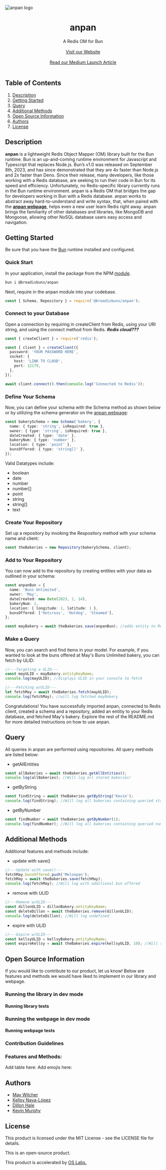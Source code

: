 <!-- <div align="center">
  <img style="width: 70%" src="./assets/anpan-logo.png" alt="anpan logo">
</div> -->

![anpan logo](https://raw.githubusercontent.com/oslabs-beta/anpan/dev/assets/anpan-logo.png 'anpan logo')

<h1 align="center">anpan</h1>

<div align="center">A Redis OM for Bun</div>
<br>
<div align="center"><a href="">Visit our Website</a></div>
<br>
<div align="center"><a href="">Read our Medium Launch Article</a></div>
<br>

## Table of Contents

1. [Description](#description)
2. [Getting Started](#get-started)
3. [Query](#query)
4. [Additional Methods](#additional-methods)
5. [Open Source Information](#open-source-information)
4. [Authors](#authors)
5. [License](#license)

## <a name='description'></a> Description

<strong>anpan</strong> is a lightweight Redis Object Mapper (OM) library built for the Bun runtime. Bun is an up-and-coming runtime environment for Javascript and Typescript that replaces Node.js. Bun’s v1.0 was released on September 8th, 2023, and has since demonstrated that they are 4x faster than Node.js and 2x faster than Deno. Since their release, many developers, like those working with a Redis database, are seeking to run their code in Bun for its speed and efficiency. Unfortunately, no Redis-specific library currently runs in the Bun runtime environment. anpan is a Redis OM that bridges the gap for developers working in Bun with a Redis database. anpan works to abstract away hard-to-understand and write syntax, that, when paired with the <strong><a href="">anpan webpage</a></strong>, helps even a new user learn Redis right away. anpan brings the familiarity of other databases and libraries, like MongoDB and Mongoose, allowing other NoSQL database users easy access and navigation. 


## <a name='get-started'></a> Getting Started
Be sure that you have the [Bun](https://bun.sh/docs/installation) runtime installed and configured.

### Quick Start
In your application, install the package from the NPM [module](https://www.npmjs.com/package/@breadisbuns/anpan).
```bash
bun i @breadisbuns/anpan
```
Next, require in the anpan module into your codebase.
```typescript
const { Schema, Repository } = require('@breadisbuns/anpan');
```

### Connect to your Database
Open a connection by requiring in createClient from Redis, using your URI string, and using the connect method from Redis. ***Redis cloud???***
```typescript
const { createClient } = require('redis');

const { client } = createClient({
  password: 'YOUR PASSWORD HERE',
  socket: {
    host: 'LINK TO CLOUD',
    port: 12179,
  },
});

await client.connect().then(console.log('Connected to Redis'));
```

### Define Your Schema
Now, you can define your schema with the Schema method as shown below or by utilizing the schema generator on the <a href=''>anpan webpage</a>: 
```typescript
const bakerySchema = new Schema('bakery', {
  name: { type: 'string', isRequired: true },
  owner: { type: 'string', isRequired: true },
  dateCreated: { type: 'date' },
  bakeryNum: { type: 'number' },
  location: { type: 'point' },
  bunsOffered: { type: 'string[]' },
});
```
Valid Datatypes include:
- boolean
- date
- number
- number[]
- point
- string
- string[]
- text

### Create Your Repository
Set up a repository by invoking the Respository method with your schema name and client:
```typescript
const theBakeries = new Repository(bakerySchema, client);
```

### Add to Your Repository
You can now add to the repository by creating entities with your data as outlined in your schema:
```typescript
const anpanBun = {
  name: 'Buns Unlimited',
  owner: 'May',
  dateCreated: new Date(2023, 1, 14),
  bakeryNum: 1,
  location: { longitude: 1, latitude: 1 },
  bunsOffered: ['Hotcross', 'Hotdog', 'Steamed'],
};

const mayBakery = await theBakeries.save(anpanBun); //adds entity to Redis database
```

### Make a Query
Now, you can search and find items in your model. For example, if you wanted to look at the buns offered at May's Buns Unlimited bakery, you can fetch by ULID:
```typescript
//---Targeting a ULID---
const mayULID = mayBakery.entityKeyName;
console.log(mayULID); //displays ULID in your console to fetch

//---Fetching w/ULID---
let fetchMay = await theBakeries.fetch(mayULID);
console.log(fetchMay); //will log fetched mayBakery
```
Congratulations! You have successfully imported anpan, connected to Redis client, created a schema and a repository, added an entitiy to your Redis database, and fetched May's bakery. Explore the rest of the README.md for more detailed instructions on how to use anpan.

## <a name='query'></a> Query
All queries in anpan are performed using repositories. All query methods are listed below:
- getAllEntities
```typescript
const allBakeries = await theBakeries.getAllEntities();
console.log(allBakeries); //Will log all stored bakeries!
```
- getByString
```typescript
const findString = await theBakeries.getByString('Kevin');
console.log(findString); //Will log all bakeries containing queried string
```
- getByNumber
```typescript
const findNumber = await theBakeries.getByNumber(1);
console.log(findNumber); //Will log all bakeries containing queried number
```

## <a name='additional-methods'></a> Additional Methods
Additional features and methods include:
- update with save()
```typescript
//---Update with save()---
fetchMay.bunsOffered.push('Melonpan');
fetchMay = await theBakeries.save(fetchMay);
console.log(fetchMay); //Will log with additional bun offered
```
- remove with ULID
```typescript
//---Remove w/ULID---
const dillonULID = dillonBakery.entityKeyName;
const deleteDillon = await theBakeries.remove(dillonULID);
console.log(deleteDillon); //Will log undefined
```
- expire with ULID
```typescript
//---Expire w/ULID---
const kellsyULID = kellsyBakery.entityKeyName;
const expireKellsy = await theBakeries.expire(kellsyULID, 10); //Will show countdown in RedisInsight ***DOES THIS LOG ANYTHING?***
```

## <a name='open-source-information'></a> Open Source Information
If you would like to contribute to our product, let us know! Below are features and methods we would have liked to implement in our library and webpage.

### Running the library in dev mode

#### Running library tests

### Running the webpage in dev mode

#### Running webpage tests

### Contribution Guidelines

### Features and Methods:
Add table here:
Add emojis here:

## <a name='authors'></a> Authors

- [May Wilcher](https://github.com/rehcliw)
- [Kellsy Nava-López](https://github.com/kelsIam)
- [Dillon Hale](https://github.com/HailsD)
- [Kevin Murphy](https://github.com/murph212)

## <a name='license'></a> License

This product is licensed under the MIT License - see the LICENSE file for details.

This is an open-source product.

This product is accelerated by <a href="https://opensourcelabs.io/">OS Labs.</a>

